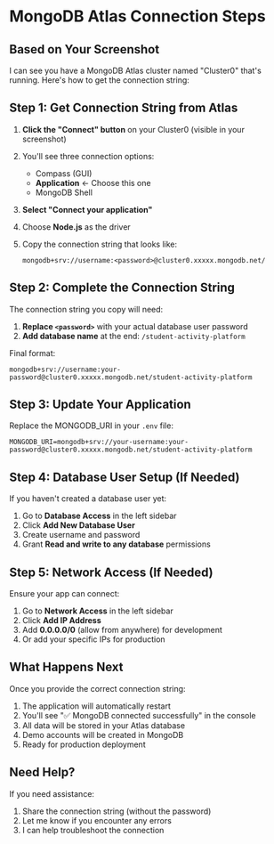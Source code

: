 # MongoDB Atlas Connection Steps

## Based on Your Screenshot

I can see you have a MongoDB Atlas cluster named "Cluster0" that's running. Here's how to get the connection string:

## Step 1: Get Connection String from Atlas

1. **Click the "Connect" button** on your Cluster0 (visible in your screenshot)
2. You'll see three connection options:
   - Compass (GUI)
   - **Application** ← Choose this one
   - MongoDB Shell

3. **Select "Connect your application"**
4. Choose **Node.js** as the driver
5. Copy the connection string that looks like:
   ```
   mongodb+srv://username:<password>@cluster0.xxxxx.mongodb.net/
   ```

## Step 2: Complete the Connection String

The connection string you copy will need:
1. **Replace `<password>`** with your actual database user password
2. **Add database name** at the end: `/student-activity-platform`

Final format:
```
mongodb+srv://username:your-password@cluster0.xxxxx.mongodb.net/student-activity-platform
```

## Step 3: Update Your Application

Replace the MONGODB_URI in your `.env` file:
```env
MONGODB_URI=mongodb+srv://your-username:your-password@cluster0.xxxxx.mongodb.net/student-activity-platform
```

## Step 4: Database User Setup (If Needed)

If you haven't created a database user yet:
1. Go to **Database Access** in the left sidebar
2. Click **Add New Database User**
3. Create username and password
4. Grant **Read and write to any database** permissions

## Step 5: Network Access (If Needed)

Ensure your app can connect:
1. Go to **Network Access** in the left sidebar
2. Click **Add IP Address**
3. Add **0.0.0.0/0** (allow from anywhere) for development
4. Or add your specific IPs for production

## What Happens Next

Once you provide the correct connection string:
1. The application will automatically restart
2. You'll see "✅ MongoDB connected successfully" in the console
3. All data will be stored in your Atlas database
4. Demo accounts will be created in MongoDB
5. Ready for production deployment

## Need Help?

If you need assistance:
1. Share the connection string (without the password)
2. Let me know if you encounter any errors
3. I can help troubleshoot the connection